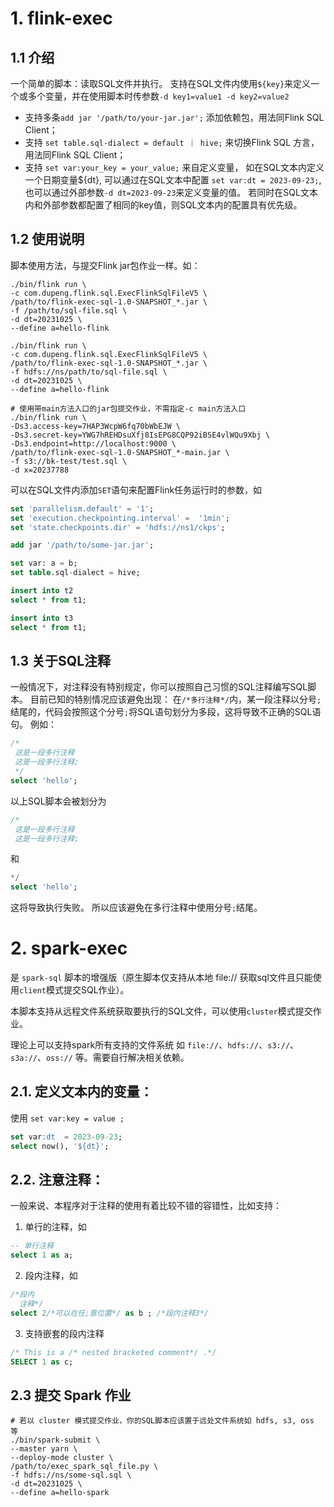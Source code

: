 # 1. flink-exec

## 1.1 介绍
一个简单的脚本：读取SQL文件并执行。
支持在SQL文件内使用`${key}`来定义一个或多个变量，并在使用脚本时传参数`-d key1=value1 -d key2=value2`

- 支持多条`add jar '/path/to/your-jar.jar';` 添加依赖包，用法同Flink SQL Client；
- 支持 `set table.sql-dialect = default ｜ hive;` 来切换Flink SQL 方言，用法同Flink SQL Client；
- 支持 `set var:your_key = your_value;` 来自定义变量， 
    如在SQL文本内定义一个日期变量${dt}, 可以通过在SQL文本中配置 `set var:dt = 2023-09-23;`,
    也可以通过外部参数`-d dt=2023-09-23`来定义变量的值。
    若同时在SQL文本内和外部参数都配置了相同的key值，则SQL文本内的配置具有优先级。

## 1.2 使用说明

脚本使用方法，与提交Flink jar包作业一样。如：
```shell
./bin/flink run \
-c com.dupeng.flink.sql.ExecFlinkSqlFileV5 \
/path/to/flink-exec-sql-1.0-SNAPSHOT_*.jar \
-f /path/to/sql-file.sql \
-d dt=20231025 \
--define a=hello-flink

./bin/flink run \
-c com.dupeng.flink.sql.ExecFlinkSqlFileV5 \
/path/to/flink-exec-sql-1.0-SNAPSHOT_*.jar \
-f hdfs://ns/path/to/sql-file.sql \
-d dt=20231025 \
--define a=hello-flink

# 使用带main方法入口的jar包提交作业，不需指定-c main方法入口
./bin/flink run \
-Ds3.access-key=7HAP3WcpW6fq70bWbEJW \
-Ds3.secret-key=YWG7hREHDsuXfj8IsEPG8CQP92iBSE4vlWQu9Xbj \
-Ds3.endpoint=http://localhost:9000 \
/path/to/flink-exec-sql-1.0-SNAPSHOT_*-main.jar \
-f s3://bk-test/test.sql \
-d x=20237788
```



可以在SQL文件内添加`SET`语句来配置Flink任务运行时的参数，如
```sql
set 'parallelism.default' = '1';
set 'execution.checkpointing.interval' =  '1min';
set 'state.checkpoints.dir' = 'hdfs://ns1/ckps';

add jar '/path/to/some-jar.jar';

set var: a = b;
set table.sql-dialect = hive;

insert into t2
select * from t1;

insert into t3
select * from t1;
```

## 1.3 关于SQL注释
一般情况下，对注释没有特别规定，你可以按照自己习惯的SQL注释编写SQL脚本。
目前已知的特别情况应该避免出现：
在`/*多行注释*/`内，某一段注释以分号`;`结尾的，代码会按照这个分号`;`将SQL语句划分为多段，这将导致不正确的SQL语句。
例如：
```sql
/*
 这是一段多行注释
 这是一段多行注释;
 */
select 'hello';
```
以上SQL脚本会被划分为
```sql
/*
 这是一段多行注释
 这是一段多行注释;
```
和
```sql
*/
select 'hello';
```
这将导致执行失败。
所以应该避免在多行注释中使用分号`;`结尾。

# 2. spark-exec
是 `spark-sql` 脚本的增强版（原生脚本仅支持从本地 file:// 获取sql文件且只能使用`client`模式提交SQL作业）。

本脚本支持从远程文件系统获取要执行的SQL文件，可以使用`cluster`模式提交作业。

理论上可以支持spark所有支持的文件系统
如 `file://`、`hdfs://`、`s3://`、`s3a://`、`oss://` 等。需要自行解决相关依赖。

## 2.1. 定义文本内的变量：
使用 `set var:key = value ;`
```sql
set var:dt  = 2023-09-23;
select now(), '${dt}';
```

## 2.2. 注意注释：
一般来说、本程序对于注释的使用有着比较不错的容错性，比如支持：
1. 单行的注释，如 
```sql
-- 单行注释
select 1 as a;
```
2. 段内注释，如
```sql
/*段内 
  注释*/
select 2/*可以在任;意位置*/ as b ; /*段内注释3*/
```
3. 支持嵌套的段内注释
```sql
/* This is a /* nested bracketed comment*/ .*/
SELECT 1 as c;
```

## 2.3 提交 Spark 作业
```shell
# 若以 cluster 模式提交作业，你的SQL脚本应该置于远处文件系统如 hdfs, s3, oss 等
./bin/spark-submit \
--master yarn \
--deploy-mode cluster \
/path/to/exec_spark_sql_file.py \
-f hdfs://ns/some-sql.sql \
-d dt=20231025 \
--define a=hello-spark 
```

